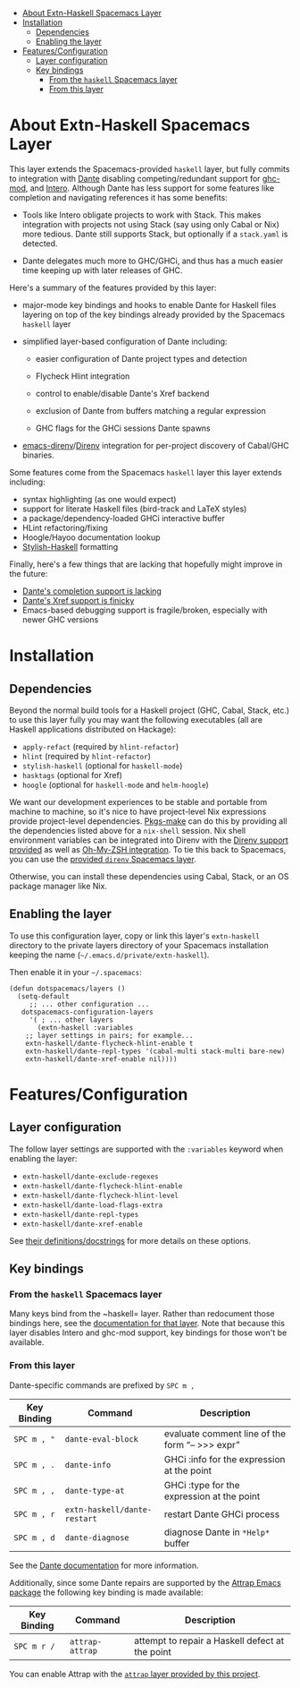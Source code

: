- [About Extn-Haskell Spacemacs Layer](#sec-1)
- [Installation](#sec-2)
  - [Dependencies](#sec-2-1)
  - [Enabling the layer](#sec-2-2)
- [Features/Configuration](#sec-3)
  - [Layer configuration](#sec-3-1)
  - [Key bindings](#sec-3-2)
    - [From the `haskell` Spacemacs layer](#sec-3-2-1)
    - [From this layer](#sec-3-2-2)


# About Extn-Haskell Spacemacs Layer<a id="sec-1"></a>

This layer extends the Spacemacs-provided `haskell` layer, but fully commits to integration with [Dante](https://github.com/jyp/dante) disabling competing/redundant support for [ghc-mod](http://hackage.haskell.org/package/ghc-mod), and [Intero](https://commercialhaskell.github.io/intero/). Although Dante has less support for some features like completion and navigating references it has some benefits:

-   Tools like Intero obligate projects to work with Stack. This makes integration with projects not using Stack (say using only Cabal or Nix) more tedious. Dante still supports Stack, but optionally if a `stack.yaml` is detected.

-   Dante delegates much more to GHC/GHCi, and thus has a much easier time keeping up with later releases of GHC.

Here's a summary of the features provided by this layer:

-   major-mode key bindings and hooks to enable Dante for Haskell files layering on top of the key bindings already provided by the Spacemacs `haskell` layer

-   simplified layer-based configuration of Dante including:
    -   easier configuration of Dante project types and detection
    
    -   Flycheck Hlint integration
    
    -   control to enable/disable Dante's Xref backend
    
    -   exclusion of Dante from buffers matching a regular expression
    
    -   GHC flags for the GHCi sessions Dante spawns

-   [emacs-direnv](https://github.com/wbolster/emacs-direnv)/[Direnv](https://direnv.net/) integration for per-project discovery of Cabal/GHC binaries.

Some features come from the Spacemacs `haskell` layer this layer extends including:

-   syntax highlighting (as one would expect)
-   support for literate Haskell files (bird-track and LaTeX styles)
-   a package/dependency-loaded GHCi interactive buffer
-   HLint refactoring/fixing
-   Hoogle/Hayoo documentation lookup
-   [Stylish-Haskell](https://github.com/jaspervdj/stylish-haskell) formatting

Finally, here's a few things that are lacking that hopefully might improve in the future:

-   [Dante's completion support is lacking](https://github.com/jyp/dante/issues/54)
-   [Dante's Xref support is finicky](https://github.com/jyp/dante/issues/78)
-   Emacs-based debugging support is fragile/broken, especially with newer GHC versions

# Installation<a id="sec-2"></a>

## Dependencies<a id="sec-2-1"></a>

Beyond the normal build tools for a Haskell project (GHC, Cabal, Stack, etc.) to use this layer fully you may want the following executables (all are Haskell applications distributed on Hackage):

-   `apply-refact` (required by `hlint-refactor`)
-   `hlint` (required by `hlint-refactor`)
-   `stylish-haskell` (optional for `haskell-mode`)
-   `hasktags` (optional for Xref)
-   `hoogle` (optional for `haskell-mode` and `helm-hoogle`)

We want our development experiences to be stable and portable from machine to machine, so it's nice to have project-level Nix expressions provide project-level dependencies. [Pkgs-make](../../../../pkgs-make/README.md) can do this by providing all the dependencies listed above for a `nix-shell` session. Nix shell environment variables can be integrated into Direnv with the [Direnv support provided](../../../direnv/README.md) as well as [Oh-My-ZSH integration](../../../oh-my-zsh/README.md). To tie this back to Spacemacs, you can use the [provided `direnv` Spacemacs layer](../direnv/README.md).

Otherwise, you can install these dependencies using Cabal, Stack, or an OS package manager like Nix.

## Enabling the layer<a id="sec-2-2"></a>

To use this configuration layer, copy or link this layer's `extn-haskell` directory to the private layers directory of your Spacemacs installation keeping the name (`~/.emacs.d/private/extn-haskell`).

Then enable it in your `~/.spacemacs`:

```emacs-lisp
(defun dotspacemacs/layers ()
  (setq-default
     ;; ... other configuration ...
   dotspacemacs-configuration-layers
     '( ; ... other layers
       (extn-haskell :variables
	;; layer settings in pairs; for example...
	extn-haskell/dante-flycheck-hlint-enable t
	extn-haskell/dante-repl-types '(cabal-multi stack-multi bare-new)
	extn-haskell/dante-xref-enable nil))))
```

# Features/Configuration<a id="sec-3"></a>

## Layer configuration<a id="sec-3-1"></a>

The follow layer settings are supported with the `:variables` keyword when enabling the layer:

-   `extn-haskell/dante-exclude-regexes`
-   `extn-haskell/dante-flycheck-hlint-enable`
-   `extn-haskell/dante-flycheck-hlint-level`
-   `extn-haskell/dante-load-flags-extra`
-   `extn-haskell/dante-repl-types`
-   `extn-haskell/dante-xref-enable`

See [their definitions/docstrings](./config.el) for more details on these options.

## Key bindings<a id="sec-3-2"></a>

### From the `haskell` Spacemacs layer<a id="sec-3-2-1"></a>

Many keys bind from the ~haskell= layer. Rather than redocument those bindings here, see the [documentation for that layer](https://github.com/syl20bnr/spacemacs/tree/master/layers/+lang/haskell#key-bindings). Note that because this layer disables Intero and ghc-mod support, key bindings for those won't be available.

### From this layer<a id="sec-3-2-2"></a>

Dante-specific commands are prefixed by `SPC m ,`

| Key Binding | Command                      | Description                                           |
|----------- |---------------------------- |----------------------------------------------------- |
| `SPC m , "` | `dante-eval-block`           | evaluate comment line of the form “&#x2013; >>> expr” |
| `SPC m , .` | `dante-info`                 | GHCi :info for the expression at the point            |
| `SPC m , ,` | `dante-type-at`              | GHCi :type for the expression at the point            |
| `SPC m , r` | `extn-haskell/dante-restart` | restart Dante GHCi process                            |
| `SPC m , d` | `dante-diagnose`             | diagnose Dante in `*Help*` buffer                     |

See the [Dante documentation](https://github.com/jyp/dante) for more information.

Additionally, since some Dante repairs are supported by the [Attrap Emacs package](https://github.com/jyp/attrap) the following key binding is made available:

| Key Binding | Command         | Description                                     |
|----------- |--------------- |----------------------------------------------- |
| `SPC m r /` | `attrap-attrap` | attempt to repair a Haskell defect at the point |

You can enable Attrap with the [`attrap` layer provided by this project](../attrap/README.md).
